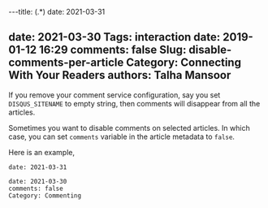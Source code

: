 ---title: (.*)
date: 2021-03-31

date: 2021-03-30
Tags: interaction
date: 2019-01-12 16:29
comments: false
Slug: disable-comments-per-article
Category: Connecting With Your Readers
authors: Talha Mansoor
---

If you remove your comment service configuration, say you set `DISQUS_SITENAME` to empty string, then comments will disappear from all the articles.

Sometimes you want to disable comments on selected articles. In which case, you can set `comments` variable in the article metadata to `false`.

Here is an example,

```yamltitle: (.*)
date: 2021-03-31

date: 2021-03-30
comments: false
Category: Commenting
```
